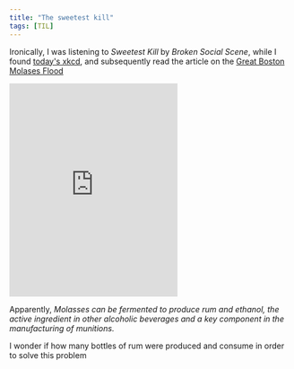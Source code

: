 ```yaml
---
title: "The sweetest kill"
tags: [TIL]
---
```


Ironically, I was listening to _Sweetest Kill_ by _Broken Social Scene_, while I found [today's xkcd](https://xkcd.com/1904/), and subsequently read the article on the [Great Boston Molases Flood](https://en.wikipedia.org/wiki/Great_Molasses_Flood)

<iframe src="https://open.spotify.com/embed/track/0ey9VL7lFerteaCVvahKYV" width="300" height="380" frameborder="0" allowtransparency="true"></iframe>

Apparently,
  _Molasses can be fermented to produce rum and ethanol, the active ingredient in other alcoholic beverages and a key component in the manufacturing of munitions._


I wonder if how many bottles of rum were produced and consume in order to solve this problem